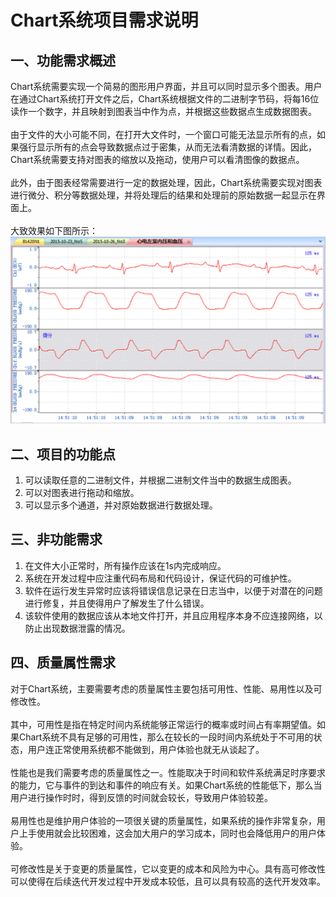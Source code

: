 # Chart系统项目需求说明
## 一、功能需求概述
Chart系统需要实现一个简易的图形用户界面，并且可以同时显示多个图表。用户在通过Chart系统打开文件之后，Chart系统根据文件的二进制字节码，将每16位读作一个数字，并且映射到图表当中作为点，并根据这些数据点生成数据图表。<br><br>
由于文件的大小可能不同，在打开大文件时，一个窗口可能无法显示所有的点，如果强行显示所有的点会导致数据点过于密集，从而无法看清数据的详情。因此，Chart系统需要支持对图表的缩放以及拖动，使用户可以看清图像的数据点。<br><br>
此外，由于图表经常需要进行一定的数据处理，因此，Chart系统需要实现对图表进行微分、积分等数据处理，并将处理后的结果和处理前的原始数据一起显示在界面上。<br><br>
大致效果如下图所示：
![需求效果图](images/需求效果图.png)
## 二、项目的功能点
1. 可以读取任意的二进制文件，并根据二进制文件当中的数据生成图表。
2. 可以对图表进行拖动和缩放。
3. 可以显示多个通道，并对原始数据进行数据处理。
## 三、非功能需求
1. 在文件大小正常时，所有操作应该在1s内完成响应。
2. 系统在开发过程中应注重代码布局和代码设计，保证代码的可维护性。
3. 软件在运行发生异常时应该将错误信息记录在日志当中，以便于对潜在的问题进行修复，并且使得用户了解发生了什么错误。
4. 该软件使用的数据应该从本地文件打开，并且应用程序本身不应连接网络，以防止出现数据泄露的情况。
## 四、质量属性需求
对于Chart系统，主要需要考虑的质量属性主要包括可用性、性能、易用性以及可修改性。<br><br>
其中，可用性是指在特定时间内系统能够正常运行的概率或时间占有率期望值。如果Chart系统不具有足够的可用性，那么在较长的一段时间内系统处于不可用的状态，用户连正常使用系统都不能做到，用户体验也就无从谈起了。<br><br>
性能也是我们需要考虑的质量属性之一。性能取决于时间和软件系统满足时序要求的能力，它与事件的到达和事件的响应有关。如果Chart系统的性能低下，那么当用户进行操作时时，得到反馈的时间就会较长，导致用户体验较差。<br><br>
易用性也是维护用户体验的一项很关键的质量属性，如果系统的操作非常复杂，用户上手使用就会比较困难，这会加大用户的学习成本，同时也会降低用户的用户体验。<br><br>
可修改性是关于变更的质量属性，它以变更的成本和风险为中心。具有高可修改性可以使得在后续迭代开发过程中开发成本较低，且可以具有较高的迭代开发效率。
